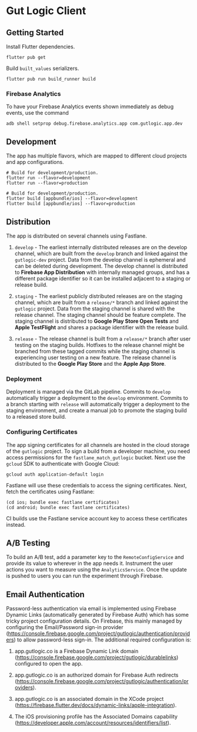 # Gut Logic Client

## Getting Started

Install Flutter dependencies.

```
flutter pub get
```

Build `built_values` serializers.

```
flutter pub run build_runner build
```

### Firebase Analytics

To have your Firebase Analytics events shown immediately as debug events, use the command

```
adb shell setprop debug.firebase.analytics.app com.gutlogic.app.dev
```

## Development

The app has multiple flavors, which are mapped to different cloud projects and app configurations.

```
# Build for development/production.
flutter run --flavor=development
flutter run --flavor=production

# Build for development/production.
flutter build [appbundle/ios] --flavor=development
flutter build [appbundle/ios] --flavor=production
```

## Distribution

The app is distributed on several channels using Fastlane.

1. `develop` - The earliest internally distributed releases are on the develop channel, which are
   built from the `develop` branch and linked against the `gutlogic-dev` project. Data from the
   develop channel is ephemeral and can be deleted during development. The develop channel is
   distributed to **Firebase App Distribution** with internally managed groups, and has a different
   package identifier so it can be installed adjacent to a staging or release build.

2. `staging` - The earliest publicly distributed releases are on the staging channel, which are
   built from a `release/*` branch and linked against the `gutlogic` project. Data from the staging
   channel is shared with the release channel. The staging channel should be feature complete. The
   staging channel is distributed to **Google Play Store Open Tests** and **Apple TestFlight** and
   shares a package identifier with the release build.

3. `release` - The release channel is built from a `release/*` branch after user testing on the
   staging builds. Hotfixes to the release channel might be branched from these tagged commits while
   the staging channel is experiencing user testing on a new feature. The release channel is
   distributed to the **Google Play Store** and the **Apple App Store**.

### Deployment

Deployment is managed via the GitLab pipeline. Commits to `develop` automatically trigger a
deployment to the `develop` environment. Commits to a branch starting with `release` will
automatically trigger a deployment to the staging environment, and create a manual job to
promote the staging build to a released store build.

### Configuring Certificates

The app signing certificates for all channels are hosted in the cloud storage of the `gutlogic`
project. To sign a build from a developer machine, you need access permissions for the
`fastlane_match_gutlogic` bucket. Next use the `gcloud` SDK to authenticate with Google Cloud:

```
gcloud auth application-default login
```

Fastlane will use these credentials to access the signing certificates. Next, fetch the certificates
using Fastlane:

```
(cd ios; bundle exec fastlane certificates)
(cd android; bundle exec fastlane certificates)
```

CI builds use the Fastlane service account key to access these certificates instead.

## A/B Testing

To build an A/B test, add a parameter key to the `RemoteConfigService` and provide its value
to wherever in the app needs it. Instrument the user actions you want to measure using the
`AnalyticsService`. Once the update is pushed to users you can run the experiment through
Firebase.

## Email Authentication

Password-less authentication via email is implemented using Firebase Dynamic Links (automatically
generated by Firebase Auth) which has some tricky project configuration details. On Firebase, this
mainly managed by configuring the Email/Password sign-in provider (https://console.firebase.google.com/project/gutlogic/authentication/providers)
to allow password-less sign-in. The additional required configuration is:

1. app.gutlogic.co is a Firebase Dynamic Link domain (https://console.firebase.google.com/project/gutlogic/durablelinks) configured to open the app.

2. app.gutlogic.co is an authorized domain for Firebase Auth redirects (https://console.firebase.google.com/project/gutlogic/authentication/providers).

3. app.gutlogic.co is an associated domain in the XCode project (https://firebase.flutter.dev/docs/dynamic-links/apple-integration).

4. The iOS provisioning profile has the Associated Domains capability (https://developer.apple.com/account/resources/identifiers/list).

